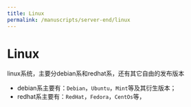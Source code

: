 ```yaml
---
title: Linux
permalink: /manuscripts/server-end/linux
---
```


# Linux

linux系统，主要分debian系和redhat系，还有其它自由的发布版本

- debian系主要有：`Debian`，`Ubuntu`，`Mint`等及其衍生版本；
- redhat系主要有：`RedHat`，`Fedora`，`CentOs`等，
